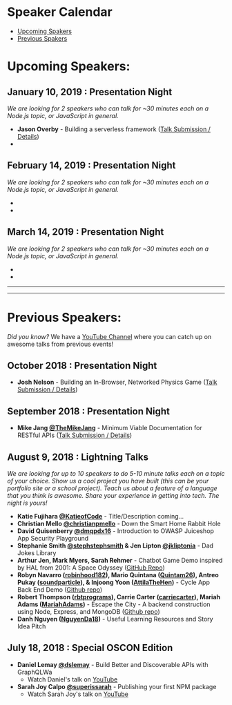 # Speaker Calendar

- [Upcoming Spakers](#upcoming)
- [Previous Spakers](#past)

# Upcoming Speakers<a id="upcoming"></a>:

## January 10, 2019 : Presentation Night

*We are looking for 2 speakers who can talk for ~30 minutes each on a Node.js topic, or JavaScript in general.*

- **Jason Overby** - Building a serverless framework ([Talk Submission / Details](/talks/SubmittedTalks/BamServerlessFramework_JasonOverby.md))
-

## February 14, 2019 : Presentation Night

*We are looking for 2 speakers who can talk for ~30 minutes each on a Node.js topic, or JavaScript in general.*

- 
-

## March 14, 2019 : Presentation Night

*We are looking for 2 speakers who can talk for ~30 minutes each on a Node.js topic, or JavaScript in general.*

- 
-


----
----

# Previous Speakers<a id="past"></a>:

*Did you know?* We have a [YouTube Channel](https://www.youtube.com/channel/UCI8MIw5A7ALtIvNHsrYJbjg) where you can catch up on awesome talks from previous events!

## October 2018 : Presentation Night

- **Josh Nelson** - Building an In-Browser, Networked Physics Game ([Talk Submission / Details](/talks/SubmittedTalks/InBrowserNetworkedPhysicsGame_JoshNelson.md))

## September 2018 : Presentation Night

- **Mike Jang [@TheMikeJang](https://twitter.com/TheMikeJang)** - Minimum Viable Documentation for RESTful APIs ([Talk Submission / Details](/talks/SubmittedTalks/MinimumViableAPIDocs_mikeJang.md))

## August 9, 2018 : Lightning Talks

*We are looking for up to 10 speakers to do 5-10 minute talks each on a topic of your choice. Show us a cool project you have built (this can be your portfolio site or a school project). Teach us about a feature of a language that you think is awesome. Share your experience in getting into tech. The night is yours!*

- **Katie Fujihara [@KatieofCode](https://twitter.com/KatieofCode)** - Title/Description coming...
- **Christian Mello [@christianpmello](https://twitter.com/christianpmello)** - Down the Smart Home Rabbit Hole
- **David Quisenberry [@dmqpdx16](https://twitter.com/dmqpdx16)** - Introduction to OWASP Juiceshop App Security Playground
- **Stephanie Smith [@stephstephsmith](https://twitter.com/stephstephsmith) & Jen Lipton [@jkliptonia](https://twitter.com/jkliptonia)**  - Dad Jokes Library
- **Arthur Jen, Mark Myers, Sarah Rehmer** - Chatbot Game Demo inspired by HAL from 2001: A Space Odyssey ([GitHub Repo](https://github.com/team-dart/HALchemy))
- **Robyn Navarro ([robinhood182](https://github.com/robinhood182)), Mario Quintana ([Quintam26](https://github.com/Quintam26)), Antreo Pukay ([soundparticle](https://github.com/soundparticle)), & Injoong Yoon ([AttilaTheHen](https://github.com/AttilaTheHen))** - Cycle App Back End Demo ([Github repo](https://github.com/team-lipstick/cycle))
- **Robert Thompson ([rbtprograms](https://github.com/rbtprograms)), Carrie Carter ([carriecarter](https://github.com/carriecarter)), Mariah Adams ([MariahAdams](https://github.com/MariahAdams))** - Escape the City - A backend construction using Node, Express, and MongoDB ([Github repo](https://github.com/team-statue-of-liberty/escape-the-city))
- **Danh Nguyen ([NguyenDa18](https://github.com/NguyenDa18))** - Useful Learning Resources and Story Idea Pitch

## July 18, 2018 : Special OSCON Edition

- **Daniel Lemay [@dslemay](https://twitter.com/dslemay)** - Build Better and Discoverable APIs with GraphQLWa
  - Watch Daniel's talk on [YouTube](https://www.youtube.com/watch?v=70_FCQytuCY)
- **Sarah Joy Calpo [@superissarah](https://twitter.com/superissarah)** - Publishing your first NPM package
  - Watch Sarah Joy's talk on [YouTube](https://www.youtube.com/watch?v=YLXfiBDvaj4)
